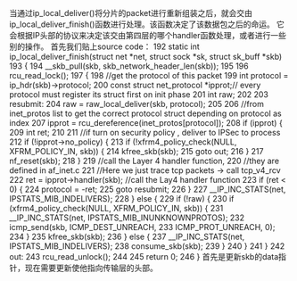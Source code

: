 当通过ip_local_deliver()将分片的packet进行重新组装之后，就会交由ip_local_deliver_finish()函数进行处理。该函数决定了该数据包之后的命运。
它会根据IP头部的协议来决定该交由第四层的哪个handler函数处理，或者进行一些别的操作。
首先我们贴上source code：
192 static int ip_local_deliver_finish(struct net *net, struct sock *sk, struct sk_buff *skb)
193 {
194     __skb_pull(skb, skb_network_header_len(skb));
195
196     rcu_read_lock();
197     {
198         //get the protocol of this packet
199         int protocol = ip_hdr(skb)->protocol;
200         const struct net_protocol *ipprot;// every protocol must register its struct first on init phase
201         int raw;
202
203     resubmit:
204         raw = raw_local_deliver(skb, protocol);
205
206         //from inet_protos list to get the correct protocol struct depending on protocol as index
207         ipprot = rcu_dereference(inet_protos[protocol]);
208         if (ipprot) {
209             int ret;
210
211             //if turn on security policy , deliver to IPSec to process
212             if (!ipprot->no_policy) {
213                 if (!xfrm4_policy_check(NULL, XFRM_POLICY_IN, skb)) {
214                     kfree_skb(skb);
215                     goto out;
216                 }
217                 nf_reset(skb);
218             }
219             //call the Layer 4 handler function,
220             //they are defined in af_inet.c
221             //Here we just trace tcp packets -> call tcp_v4_rcv
222             ret = ipprot->handler(skb); //call the Lay4 handler function
223             if (ret < 0) {
224                 protocol = -ret;
225                 goto resubmit;
226             }
227             __IP_INC_STATS(net, IPSTATS_MIB_INDELIVERS);
228         } else {
229             if (!raw) {
230                 if (xfrm4_policy_check(NULL, XFRM_POLICY_IN, skb)) {
231                     __IP_INC_STATS(net, IPSTATS_MIB_INUNKNOWNPROTOS);
232                     icmp_send(skb, ICMP_DEST_UNREACH,
233                           ICMP_PROT_UNREACH, 0);
234                 }
235                 kfree_skb(skb);
236             } else {
237                 __IP_INC_STATS(net, IPSTATS_MIB_INDELIVERS);
238                 consume_skb(skb);
239             }
240         }
241     }
242  out:
243     rcu_read_unlock();
244
245     return 0;
246 }
首先是更新skb的data指针，现在需要更新使他指向传输层的头部。
